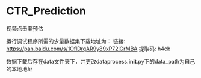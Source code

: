 # CTR_Prediction
视频点击率预估

运行调试程序所需的少量数据集下载地址为：
链接: https://pan.baidu.com/s/1OflDrqAR9y89xP72lGrMBA 提取码: h4cb 

数据下载后存在data文件夹下，并更改dataprocess.__init__.py下的data_path为自己的本地地址





